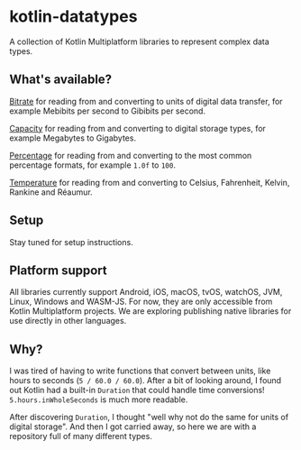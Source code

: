 # kotlin-datatypes

A collection of Kotlin Multiplatform libraries to represent complex data types.

## What's available?

[Bitrate](./bitrate) for reading from and converting to units of digital data transfer, for example Mebibits per second to Gibibits per second.

[Capacity](./capacity) for reading from and converting to digital storage types, for example Megabytes to Gigabytes.

[Percentage](./percentage) for reading from and converting to the most common percentage formats, for example `1.0f` to `100`.

[Temperature](./temperature) for reading from and converting to Celsius, Fahrenheit, Kelvin, Rankine and Réaumur.

## Setup

Stay tuned for setup instructions.

## Platform support

All libraries currently support Android, iOS, macOS, tvOS, watchOS, JVM, Linux, Windows and WASM-JS.
For now, they are only accessible from Kotlin Multiplatform projects.
We are exploring publishing native libraries for use directly in other languages.

## Why?

I was tired of having to write functions that convert between units, like hours to seconds
(`5 / 60.0 / 60.0`). After a bit of looking around, I found out Kotlin had a built-in `Duration`
that could handle time conversions! `5.hours.inWholeSeconds` is much more readable.

After discovering `Duration`, I thought "well why not do the same for units of digital storage".
And then I got carried away, so here we are with a repository full of many different types.
